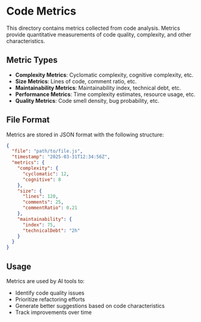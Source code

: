 # Code Metrics

This directory contains metrics collected from code analysis. Metrics provide quantitative measurements of code quality, complexity, and other characteristics.

## Metric Types

- **Complexity Metrics**: Cyclomatic complexity, cognitive complexity, etc.
- **Size Metrics**: Lines of code, comment ratio, etc.
- **Maintainability Metrics**: Maintainability index, technical debt, etc.
- **Performance Metrics**: Time complexity estimates, resource usage, etc.
- **Quality Metrics**: Code smell density, bug probability, etc.

## File Format

Metrics are stored in JSON format with the following structure:

```json
{
  "file": "path/to/file.js",
  "timestamp": "2025-03-31T12:34:56Z",
  "metrics": {
    "complexity": {
      "cyclomatic": 12,
      "cognitive": 8
    },
    "size": {
      "lines": 120,
      "comments": 25,
      "commentRatio": 0.21
    },
    "maintainability": {
      "index": 75,
      "technicalDebt": "2h"
    }
  }
}
```

## Usage

Metrics are used by AI tools to:
- Identify code quality issues
- Prioritize refactoring efforts
- Generate better suggestions based on code characteristics
- Track improvements over time
